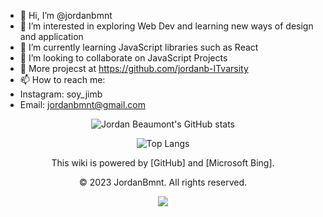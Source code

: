 - 👋 Hi, I’m @jordanbmnt
- 👀 I’m interested in exploring Web Dev and learning new ways of design and application
- 🌱 I’m currently learning JavaScript libraries such as React 
- 💞️ I’m looking to collaborate on JavaScript Projects
- 🧐 More projecst at https://github.com/jordanb-ITvarsity
- 📫 How to reach me:
- Instagram: soy_jimb
- Email: jordanbmnt@gmail.com

<div align="center">

![Jordan Beaumont's GitHub stats](https://github-readme-stats.vercel.app/api?username=jordanbmnt&show=prs_merged_percentage&hide=stars,issues,contribs&show_icons=true&include_all_commits=true&rank_icon=github&theme=synthwave)

![Top Langs](https://github-readme-stats.vercel.app/api/top-langs?username=jordanbmnt&show_icons=true&locale=en&layout=compact&line_height=20&title_color=e2e9ec&icon_color=2234AE&text_color=e5289e&bg_color=2b213a)

This wiki is powered by [GitHub] and [Microsoft Bing].

© 2023 JordanBmnt. All rights reserved.

<a href="mailto:jordanbmnt@gmail.com" target="_blank"><img src="https://img.shields.io/badge/soy_jimb-Web%20Developer-blue?style=for-the-badge&logo=github” alt=“soy_jimb Web Developer Badge"></a>

</div>

